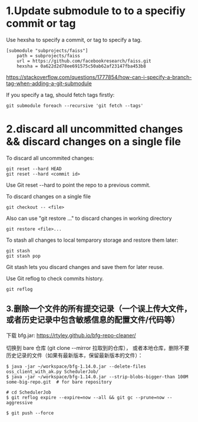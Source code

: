 
# 1.Update submodule to to a specifiy commit or tag

Use hexsha to specify a commit, or tag to specify a tag.
``` 
[submodule "subprojects/faiss"]
	path = subprojects/faiss
	url = https://github.com/facebookresearch/faiss.git
	hexsha = 0a622d2d78ee691575c50ab62af23147fba453b8 
  ```
  
  https://stackoverflow.com/questions/1777854/how-can-i-specify-a-branch-tag-when-adding-a-git-submodule
  
If you specify a tag, should fetch tags firstly: 
```
git submodule foreach --recursive 'git fetch --tags' 
```

# 2.discard all uncommitted changes && discard changes on a single file

To discard all uncommited changes:
```
git reset --hard HEAD
git reset --hard <commit id>
```

Use Git reset --hard <commit id> to point the repo to a previous commit.

To discard changes on a single file
```
git checkout -- <file>
```

Also can use "git restore <file>..." to discard changes in working directory
```
git restore <file>...
```

To stash all changes to local temparory storage and restore them later:
```
git stash 
git stash pop
```
Git stash lets you discard changes and save them for later reuse.

Use Git reflog to check commits history.
```
git reflog
```

## 3.删除一个文件的所有提交记录（一个误上传大文件，或者历史记录中包含敏感信息的配置文件/代码等）

下载 bfg.jar:
https://rtyley.github.io/bfg-repo-cleaner/

切换到 bare 仓库 (git clone --mirror 拉取到的仓库）， 或者本地仓库，删除不要历史记录的文件（如果有最新版本，保留最新版本的文件）：

```
$ java -jar ~/workspace/bfg-1.14.0.jar --delete-files oss_client_with_ak.py SchedulerJob/
$ java -jar ~/workspace/bfg-1.14.0.jar --strip-blobs-bigger-than 100M some-big-repo.git  # for bare repository

# cd SchedulerJob
$ git reflog expire --expire=now --all && git gc --prune=now --aggressive

$ git push --force
```


